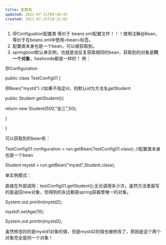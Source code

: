 ```yaml
---
title: 配置类
updated: 2021-07-31T09:44:43
created: 2021-07-15T10:21:02
---
```


1.  @Configuation配置类 等价于 beans.xml配置文件！！！使用注解@Bean，等价于在beans.xml中使用\<bean\>标签。
2.  配置类本身也是一个bean，可以被获取到。
3.  springboot默认单实例，也就是说反复获取相同的bean，获取到的对象是**同一个对象**，hashcode都是一样的！
例：

@Configuration

public class TestConfig01 {

@Bean("mystd") //如果不指定id，则默认id为方法名getStudent

public Student getStudent(){

return new Student(500,"张三",50);

}

}

可以获取到的bean有：

TestConfig01 configuration = run.getBean(TestConfig01.class); //配置类本身也是一个bean

Student mystd = run.getBean("mystd",Student.class);

单实例模式：

直接在外部调用：testConfig01.getStudent();无论调用多少次，虽然方法里面写的是返回new对象，但得到的永远都是spring容器里唯一的对象。

System.out.println(mystd2);

mystd1.setAge(10);

System.out.println(mystd2);

虽然修改的的是mystd1对象的值，但是mystd2的值也被修改了，原因是这个两个对象完全是同一个对象！
